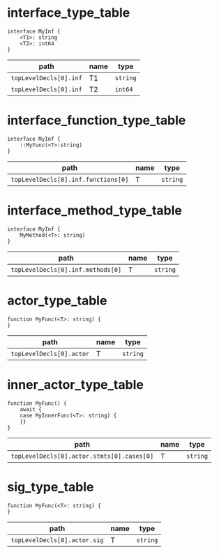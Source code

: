 # interface_type_table

```dexscript
interface MyInf {
    <T1>: string
    <T2>: int64
}
```

| path                   | name | type     |
| ---------------------- | ---- | -------- |
| `topLevelDecls[0].inf` | T1   | `string` |
| `topLevelDecls[0].inf` | T2   | `int64`  |

# interface_function_type_table

```dexscript
interface MyInf {
    ::MyFunc(<T>:string)
}
```

| path                   | name | type     |
| ---------------------- | ---- | -------- |
| `topLevelDecls[0].inf.functions[0]` | T   | `string` |

# interface_method_type_table

```dexscript
interface MyInf {
    MyMethod(<T>: string)
}
```

| path                   | name | type     |
| ---------------------- | ---- | -------- |
| `topLevelDecls[0].inf.methods[0]` | T   | `string` |


# actor_type_table

```dexscript
function MyFunc(<T>: string) {
}
```

| path                   | name | type     |
| ---------------------- | ---- | -------- |
| `topLevelDecls[0].actor` | T   | `string` |

# inner_actor_type_table

```dexscript
function MyFunc() {
    await {
    case MyInnerFunc(<T>: string) {
    }}
}
```

| path                   | name | type     |
| ---------------------- | ---- | -------- |
| `topLevelDecls[0].actor.stmts[0].cases[0]` | T   | `string` |

# sig_type_table

```dexscript
function MyFunc(<T>: string) {
}
```

| path                   | name | type     |
| ---------------------- | ---- | -------- |
| `topLevelDecls[0].actor.sig` | T   | `string` |